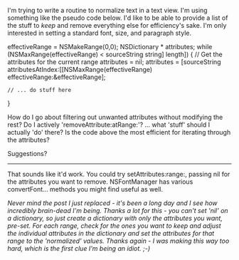 

I'm trying to write a routine to normalize text in a text view. I'm using something like the pseudo code below. I'd like to be able to provide a list of the stuff to *keep* and remove everything else for efficiency's sake. I'm only interested in setting a standard font, size, and paragraph style. 

    
effectiveRange = NSMakeRange(0,0);
NSDictionary * attributes;
while (NSMaxRange(effectiveRange) < sourceString string] length]) 
{
	// Get the attributes for the current range
	attributes = nil;
	attributes = [sourceString attributesAtIndex:[[NSMaxRange(effectiveRange) effectiveRange:&effectiveRange];

	// ... do stuff here
}


How do I go about filtering out unwanted attributes without modifying the rest? Do I actively 'removeAttribute:atRange:'?  ... what 'stuff' should I actually 'do' there? Is the code above the most efficient for iterating through the attributes?

Suggestions?

----

That sounds like it'd work. You could try     setAttributes:range:, passing nil for the attributes you want to remove. NSFontManager has various     convertFont... methods you might find useful as well.

*Never mind the post I just replaced - it's been a long day and I see how incredibly brain-dead I'm being. Thanks a lot for this - you can't set 'nil'  on a dictionary, so just create a dictionary with only the attributes you want, pre-set. For each range, check for the ones you want to keep and adjust the individual attributes in the dictionary and *set* the attributes for that range to the 'normalized' values. Thanks again - I was making this way too hard, which is the first clue I'm being an idiot. ;-)*
